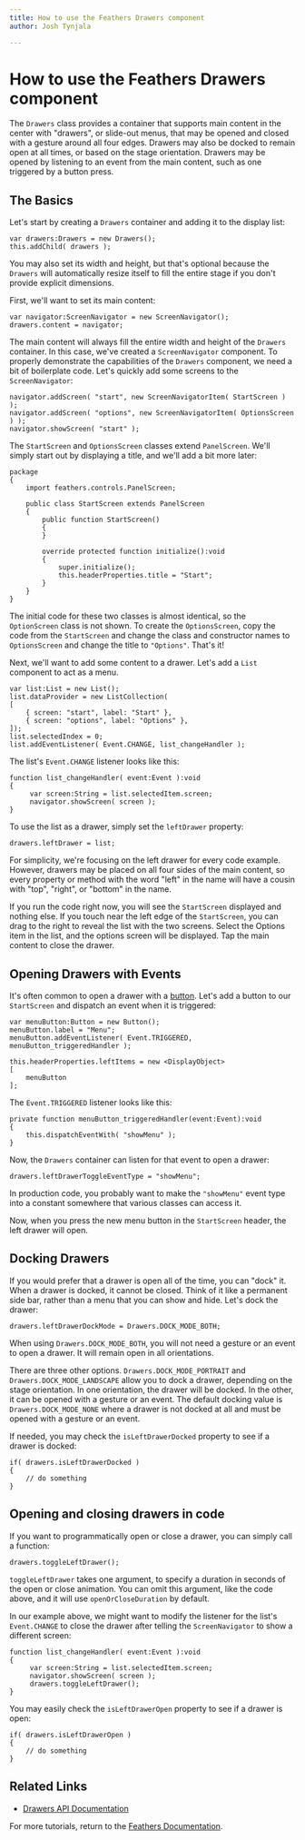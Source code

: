 ```yaml
---
title: How to use the Feathers Drawers component  
author: Josh Tynjala

---
```

# How to use the Feathers Drawers component

The `Drawers` class provides a container that supports main content in the center with "drawers", or slide-out menus, that may be opened and closed with a gesture around all four edges. Drawers may also be docked to remain open at all times, or based on the stage orientation. Drawers may be opened by listening to an event from the main content, such as one triggered by a button press.

## The Basics

Let's start by creating a `Drawers` container and adding it to the display list:

``` code
var drawers:Drawers = new Drawers();
this.addChild( drawers );
```

You may also set its width and height, but that's optional because the `Drawers` will automatically resize itself to fill the entire stage if you don't provide explicit dimensions.

First, we'll want to set its main content:

``` code
var navigator:ScreenNavigator = new ScreenNavigator();
drawers.content = navigator;
```

The main content will always fill the entire width and height of the `Drawers` container. In this case, we've created a `ScreenNavigator` component. To properly demonstrate the capabilities of the `Drawers` component, we need a bit of boilerplate code. Let's quickly add some screens to the `ScreenNavigator`:

``` code
navigator.addScreen( "start", new ScreenNavigatorItem( StartScreen ) );
navigator.addScreen( "options", new ScreenNavigatorItem( OptionsScreen ) );
navigator.showScreen( "start" );
```

The `StartScreen` and `OptionsScreen` classes extend `PanelScreen`. We'll simply start out by displaying a title, and we'll add a bit more later:

``` code
package
{
    import feathers.controls.PanelScreen;
 
    public class StartScreen extends PanelScreen
    {
        public function StartScreen()
        {
        }
 
        override protected function initialize():void
        {
            super.initialize();
            this.headerProperties.title = "Start";
        }
    }
}
```

The initial code for these two classes is almost identical, so the `OptionScreen` class is not shown. To create the `OptionsScreen`, copy the code from the `StartScreen` and change the class and constructor names to `OptionsScreen` and change the title to `"Options"`. That's it!

Next, we'll want to add some content to a drawer. Let's add a `List` component to act as a menu.

``` code
var list:List = new List();
list.dataProvider = new ListCollection(
[
    { screen: "start", label: "Start" },
    { screen: "options", label: "Options" },
]);
list.selectedIndex = 0;
list.addEventListener( Event.CHANGE, list_changeHandler );
```

The list's `Event.CHANGE` listener looks like this:

``` code
function list_changeHandler( event:Event ):void
{
     var screen:String = list.selectedItem.screen;
     navigator.showScreen( screen );
}
```

To use the list as a drawer, simply set the `leftDrawer` property:

``` code
drawers.leftDrawer = list;
```

For simplicity, we're focusing on the left drawer for every code example. However, drawers may be placed on all four sides of the main content, so every property or method with the word "left" in the name will have a cousin with "top", "right", or "bottom" in the name.

If you run the code right now, you will see the `StartScreen` displayed and nothing else. If you touch near the left edge of the `StartScreen`, you can drag to the right to reveal the list with the two screens. Select the Options item in the list, and the options screen will be displayed. Tap the main content to close the drawer.

## Opening Drawers with Events

It's often common to open a drawer with a [button](button.html). Let's add a button to our `StartScreen` and dispatch an event when it is triggered:

``` code
var menuButton:Button = new Button();
menuButton.label = "Menu";
menuButton.addEventListener( Event.TRIGGERED, menuButton_triggeredHandler ); 
 
this.headerProperties.leftItems = new <DisplayObject>
[
    menuButton
];
```

The `Event.TRIGGERED` listener looks like this:

``` code
private function menuButton_triggeredHandler(event:Event):void
{
    this.dispatchEventWith( "showMenu" );
}
```

Now, the `Drawers` container can listen for that event to open a drawer:

``` code
drawers.leftDrawerToggleEventType = "showMenu";
```

In production code, you probably want to make the `"showMenu"` event type into a constant somewhere that various classes can access it.

Now, when you press the new menu button in the `StartScreen` header, the left drawer will open.

## Docking Drawers

If you would prefer that a drawer is open all of the time, you can "dock" it. When a drawer is docked, it cannot be closed. Think of it like a permanent side bar, rather than a menu that you can show and hide. Let's dock the drawer:

``` code
drawers.leftDrawerDockMode = Drawers.DOCK_MODE_BOTH;
```

When using `Drawers.DOCK_MODE_BOTH`, you will not need a gesture or an event to open a drawer. It will remain open in all orientations.

There are three other options. `Drawers.DOCK_MODE_PORTRAIT` and `Drawers.DOCK_MODE_LANDSCAPE` allow you to dock a drawer, depending on the stage orientation. In one orientation, the drawer will be docked. In the other, it can be opened with a gesture or an event. The default docking value is `Drawers.DOCK_MODE_NONE` where a drawer is not docked at all and must be opened with a gesture or an event.

If needed, you may check the `isLeftDrawerDocked` property to see if a drawer is docked:

``` code
if( drawers.isLeftDrawerDocked )
{
    // do something
}
```

## Opening and closing drawers in code

If you want to programmatically open or close a drawer, you can simply call a function:

``` code
drawers.toggleLeftDrawer();
```

`toggleLeftDrawer` takes one argument, to specify a duration in seconds of the open or close animation. You can omit this argument, like the code above, and it will use `openOrCloseDuration` by default.

In our example above, we might want to modify the listener for the list's `Event.CHANGE` to close the drawer after telling the `ScreenNavigator` to show a different screen:

``` code
function list_changeHandler( event:Event ):void
{
     var screen:String = list.selectedItem.screen;
     navigator.showScreen( screen );
     drawers.toggleLeftDrawer();
}
```

You may easily check the `isLeftDrawerOpen` property to see if a drawer is open:

``` code
if( drawers.isLeftDrawerOpen )
{
    // do something
}
```

## Related Links

-   [Drawers API Documentation](http://feathersui.com/documentation/feathers/controls/Drawers.html)

For more tutorials, return to the [Feathers Documentation](index.html).



